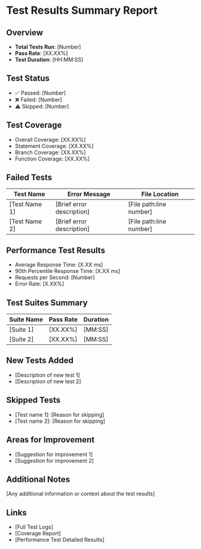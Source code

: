 # Test Results Summary Report

## Overview
- **Total Tests Run**: [Number]
- **Pass Rate**: [XX.XX%]
- **Test Duration**: [HH:MM:SS]

## Test Status
- ✅ Passed: [Number]
- ❌ Failed: [Number]
- ⚠️ Skipped: [Number]

## Test Coverage
- Overall Coverage: [XX.XX%]
- Statement Coverage: [XX.XX%]
- Branch Coverage: [XX.XX%]
- Function Coverage: [XX.XX%]

## Failed Tests
| Test Name | Error Message | File Location |
|-----------|---------------|---------------|
| [Test Name 1] | [Brief error description] | [File path:line number] |
| [Test Name 2] | [Brief error description] | [File path:line number] |

## Performance Test Results
- Average Response Time: [X.XX ms]
- 90th Percentile Response Time: [X.XX ms]
- Requests per Second: [Number]
- Error Rate: [X.XX%]

## Test Suites Summary
| Suite Name | Pass Rate | Duration |
|------------|-----------|----------|
| [Suite 1]  | [XX.XX%]  | [MM:SS]  |
| [Suite 2]  | [XX.XX%]  | [MM:SS]  |

## New Tests Added
- [Description of new test 1]
- [Description of new test 2]

## Skipped Tests
- [Test name 1]: [Reason for skipping]
- [Test name 2]: [Reason for skipping]

## Areas for Improvement
- [Suggestion for improvement 1]
- [Suggestion for improvement 2]

## Additional Notes
[Any additional information or context about the test results]

## Links
- [Full Test Logs]
- [Coverage Report]
- [Performance Test Detailed Results]
